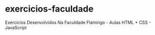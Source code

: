 # exercicios-faculdade
Exercicios Desenvolvidos Na Faculdade Flamingo - Aulas HTML + CSS - JavaScript
